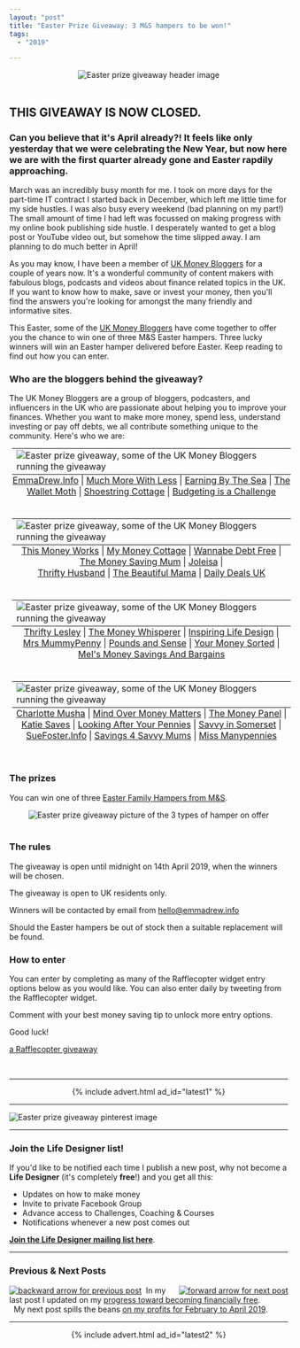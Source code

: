 ```yaml
---
layout: "post"
title: "Easter Prize Giveaway: 3 M&S hampers to be won!"
tags:
  - "2019"

---
```


<center>
    <img src='/i/2019/easter-giveaway/easter-prize-giveaway-header.png' alt='Easter prize giveaway header image'>
</center>
<br>

## THIS GIVEAWAY IS NOW CLOSED.

### Can you believe that it's April already?! It feels like only yesterday that we were celebrating the New Year, but now here we are with the first quarter already gone and Easter rapdily approaching.

March was an incredibly busy month for me. I took on more days for the part-time IT contract I started back in December, which left me little time for my side hustles. I was also busy every weekend (bad planning on my part!) The small amount of time I had left was focussed on making progress with my online book publishing side hustle. I desperately wanted to get a blog post or YouTube video out, but somehow the time slipped away. I am planning to do much better in April!

As you may know, I have been a member of <a href="https://ukmoneybloggers.com/" target="_blank" rel="noopener noreferrer">UK Money Bloggers</a> for a couple of years now. It's a wonderful community of content makers with fabulous blogs, podcasts and videos about finance related topics in the UK. If you want to know how to make, save or invest your money, then you'll find the answers you're looking for amongst the many friendly and informative sites.

This Easter, some of the <a href="https://ukmoneybloggers.com/" target="_blank" rel="noopener noreferrer">UK Money Bloggers</a> have come together to offer you the chance to win one of three M&amp;S Easter hampers. Three lucky winners will win an Easter hamper delivered before Easter. Keep reading to find out how you can enter.&nbsp;

### Who are the bloggers behind the giveaway?
The UK Money Bloggers are a group of bloggers, podcasters, and influencers in the UK who are passionate about helping you to improve your finances. Whether you want to make more money, spend less, understand investing or pay off debts, we all contribute something unique to the community. Here's who we are:

<center>
<table class="image" style="margin: 5px 5px 5px 5px; float: none;">
<caption align="bottom" style="text-align: center">
<a href="http://www.emmadrew.info" target="_blank" rel="noopener noreferrer">EmmaDrew.Info</a> | <a href="https://www.muchmorewithless.co.uk" target="_blank" rel="noopener noreferrer">Much More With Less</a> | <a href="http://earningbythesea.co.uk" target="_blank" rel="noopener noreferrer">Earning By The Sea</a> | <a href="http://www.thewalletmoth.com" target="_blank" rel="noopener noreferrer">The Wallet Moth</a> | <a href="http://www.shoestringcottage.com" target="_blank" rel="noopener noreferrer">Shoestring Cottage</a> | <a href="https://www.budgetingisachallenge.com/" target="_blank" rel="noopener noreferrer">Budgeting is a Challenge</a>
</caption>
<tr><td><img src="/i/2019/easter-giveaway/easter-prize-giveaway-2.jpg" alt="Easter prize giveaway, some of the UK Money Bloggers running the giveaway"></td></tr>
</table>
</center>

<br>
<center>
<table class="image" style="margin: 5px 5px 5px 5px; float: none;">
<caption align="bottom" style="text-align: center">
<a href="https://www.thismoneyworks.com" target="_blank" rel="noopener noreferrer">This Money Works</a> | <a href="https://mymoneycottage.com" target="_blank" rel="noopener noreferrer">My Money Cottage</a> | <a href="http://www.wannabedebtfreeuk.com" target="_blank" rel="noopener noreferrer">Wannabe Debt Free</a> |<br>
<a href="http://www.Themoneysavingmum.com" target="_blank" rel="noopener noreferrer">The Money Saving Mum</a> | <a href="https://joleisa.com" target="_blank" rel="noopener noreferrer">Joleisa</a> |<br>
<a href="https://thriftyhusband.com/" target="_blank" rel="noopener noreferrer">Thrifty Husband</a> | <a href="http://Www.thebeautifulmama.co.uk" target="_blank" rel="noopener noreferrer">The Beautiful Mama</a> | <a href="https://www.dailydealsblog.co.uk" target="_blank" rel="noopener noreferrer">Daily Deals UK</a>
</caption>
<tr><td><img src="/i/2019/easter-giveaway/easter-prize-giveaway-3.jpg" alt="Easter prize giveaway, some of the UK Money Bloggers running the giveaway"></td></tr>
</table>
</center>

<br>
<center>
<table class="image" style="margin: 5px 5px 5px 5px; float: none;">
<caption align="bottom" style="text-align: center">
<a href="https://www.thriftylesley.com" target="_blank" rel="noopener noreferrer">Thrifty Lesley</a> | <a href="http://themoneywhisperer.co.uk" target="_blank" rel="noopener noreferrer">The Money Whisperer</a> | <a href="https://inspiringlifedesign.com/" target="_blank" rel="noopener noreferrer">Inspiring Life Design</a> |<br>
<a href="http://www.mrsmummypenny.co.uk" target="_blank" rel="noopener noreferrer">Mrs MummyPenny</a> | <a href="https://www.poundsandsense.com" target="_blank" rel="noopener noreferrer">Pounds and Sense</a> | <a href="https://www.yourmoneysorted.co.uk/" target="_blank" rel="noopener noreferrer">Your Money Sorted</a> | <a href="https://melsmoneysavingandbargains.co.uk/" target="_blank" rel="noopener noreferrer">Mel's Money Savings And Bargains</a>
</caption>
<tr><td><img src="/i/2019/easter-giveaway/easter-prize-giveaway-4.jpg" alt="Easter prize giveaway, some of the UK Money Bloggers running the giveaway"></td></tr>
</table>
</center>

<br>
<center>
<table class="image" style="margin: 5px 5px 5px 5px; float: none;">
<caption align="bottom" style="text-align: center">
<a href="http://www.charlottemusha.co.uk" target="_blank" rel="noopener noreferrer">Charlotte Musha</a> | <a href="http://www.mindovermoneymatters.co.uk" target="_blank" rel="noopener noreferrer">Mind Over Money Matters</a> | <a href="https://www.themoneypanel.co.uk" target="_blank" rel="noopener noreferrer">The Money Panel</a> |<br>
<a href="https://www.katiesaves.com/" target="_blank" rel="noopener noreferrer">Katie Saves</a> | <a href="https://lookingafteryourpennies.com/" target="_blank" rel="noopener noreferrer">Looking After Your Pennies</a> | <a href="http://www.savvyinsomerset.com" target="_blank" rel="noopener noreferrer">Savvy in Somerset</a> |<br>
<a href="https://suefoster.info" target="_blank" rel="noopener noreferrer">SueFoster.Info</a> | <a href="http://www.savings4savvymums.co.uk" target="_blank" rel="noopener noreferrer">Savings 4 Savvy Mums</a> | <a href="https://www.missmanypennies.com" target="_blank" rel="noopener noreferrer">Miss Manypennies</a>
</caption>
<tr><td><img src="/i/2019/easter-giveaway/easter-prize-giveaway-5.jpg" alt="Easter prize giveaway, some of the UK Money Bloggers running the giveaway"></td></tr>
</table>
</center>

<br>

### The prizes
You can win one of three <a href="https://www.marksandspencer.com/easter-family-hamper/p/p60078268?prevPage=plp" target="_blank" rel="noopener noreferrer">Easter Family Hampers from M&amp;S</a>.

<center>
    <img src='/i/2019/easter-giveaway/easter-prize-giveaway-6.jpg' alt='Easter prize giveaway picture of the 3 types of hamper on offer'>
</center>
<br>

### The rules
The giveaway is open until midnight on 14th April 2019, when the winners will be chosen.

The giveaway is open to UK residents only.

Winners will be contacted by email from hello@emmadrew.info

Should the Easter hampers be out of stock then a suitable replacement will be found.

### How to enter
You can enter by completing as many of the Rafflecopter widget entry options below as you would like. You can also enter daily by tweeting from the Rafflecopter widget.

Comment with your best money saving tip to unlock more entry options.

Good luck!

<a id="rcwidget_bplndve8" class="rcptr" href="http://www.rafflecopter.com/rafl/display/a0f8d9c6111/" rel="nofollow" data-raflid="a0f8d9c6111" data-theme="classic" data-template="">a Rafflecopter giveaway</a>
<script src="https://widget-prime.rafflecopter.com/launch.js"></script>
<div id="mediavine-settings" data-blacklist-content-desktop="1" data-blacklist-content-mobile="1" data-expires-at="2019-05-27">&nbsp;</div>

***

<!-- START ADVERTISER: Latest ad 1 -->
<center>
{% include advert.html ad_id="latest1" %}
</center>
<!-- END ADVERTISER: Latest 1 -->

***

![Easter prize giveaway pinterest image](/i/2019/easter-giveaway/easter-prize-giveaway-pin.png)

***

### Join the Life Designer list!

If you'd like to be notified each time I publish a new post, why not become a <b>Life Designer</b> (it's completely <b>free</b>!) and you get all this:

- Updates on how to make money
- Invite to private Facebook Group
- Advance access to Challenges, Coaching & Courses
- Notifications whenever a new post comes out

[**Join the Life Designer mailing list here**](/signup/signup_page).

***

### Previous & Next Posts

<a href="/posts/financially-free-update.html" style="float: left"><img src='/i/backward.png' alt='backward arrow for previous post' /></a> &nbsp;
<a href="/posts/feb-to-apr-2019-income-report.html" style="float: right"><img src='/i/forward.png' alt='forward arrow for next post' /></a>
In my last post I updated on my [progress toward becoming financially free](/posts/financially-free-update.html).<br>
&nbsp;&nbsp;My next post spills the beans [on my profits for February to April 2019](/posts/feb-to-apr-2019-income-report.html).
<br>

***

<!-- START ADVERTISER: Latest ad 2 -->
<center>
{% include advert.html ad_id="latest2" %}
</center>
<!-- END ADVERTISER: Latest 2 -->
